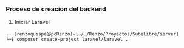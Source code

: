 ### Proceso de creacion del backend
1. Iniciar Laravel
```
┌──(renzoquispe㉿pcRenzo)-[~/…/Renzo/Proyectos/SubeLibre/server]
└─$ composer create-project laravel/laravel .
```